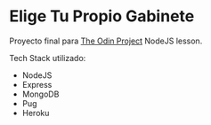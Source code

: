 # Elige Tu Propio Gabinete

Proyecto final para [The Odin Project](https://www.theodinproject.com/lessons/nodejs-inventory-application) NodeJS lesson.

Tech Stack utilizado:

- NodeJS
- Express
- MongoDB
- Pug
- Heroku
